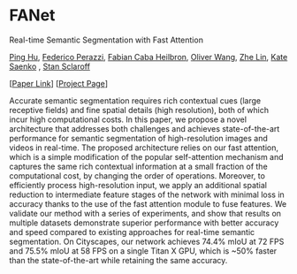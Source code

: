 # FANet
Real-time Semantic Segmentation with Fast Attention

[Ping Hu](http://cs-people.bu.edu/pinghu/), [Federico Perazzi](https://fperazzi.github.io/), [Fabian Caba Heilbron](http://fabiancaba.com/), [Oliver Wang](http://www.oliverwang.info/), [Zhe Lin](http://sites.google.com/site/zhelin625/), [Kate Saenko](http://ai.bu.edu/ksaenko.html/) , [Stan Sclaroff](http://www.cs.bu.edu/~sclaroff/)

[[Paper Link](https://arxiv.org/abs/2007.03815)] [[Project Page](https://cs-people.bu.edu/pinghu/FANet.html)]

Accurate semantic segmentation requires rich contextual cues (large receptive fields) and fine spatial details (high resolution), both of which incur high computational costs. In this paper, we propose a novel architecture that addresses both challenges and achieves state-of-the-art performance for semantic segmentation of high-resolution images and videos in real-time. The proposed architecture relies on our fast attention, which is a simple modification of the popular self-attention mechanism and captures the same rich contextual information at a small fraction of the computational cost, by changing the order of operations. Moreover, to efficiently process high-resolution input, we apply an additional spatial reduction to intermediate feature stages of the network with minimal loss in accuracy thanks to the use of the fast attention module to fuse features. We validate our method with a series of experiments, and show that results on multiple datasets demonstrate superior performance with better accuracy and speed compared to existing approaches for real-time semantic segmentation. On Cityscapes, our network achieves 74.4% mIoU at 72 FPS and 75.5% mIoU at 58 FPS on a single Titan X GPU, which is ~50% faster than the state-of-the-art while retaining the same accuracy.
